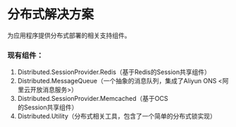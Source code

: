 # 分布式解决方案
为应用程序提供分布式部署的相关支持组件。

### 现有组件：
1. Distributed.SessionProvider.Redis（基于Redis的Session共享组件）
2. Distributed.MessageQueue（一个抽象的消息队列，集成了Aliyun ONS <阿里云开放消息服务>）
3. Distributed.SessionProvider.Memcached（基于OCS <Memcached>的Session共享组件）
4. Distributed.Utility（分布式相关工具，包含了一个简单的分布式锁实现）
